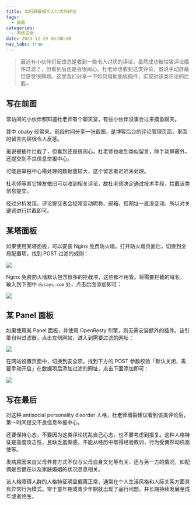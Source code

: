 ```yaml
---
title: 如何屏蔽掉令人讨厌的评论
tags:
  - 屏蔽
categories:
  - 网络安全
date: 2023-12-29 00:00:00
nav_tabs: true
---
```


> 最近有小伙伴们反馈总是收到一些令人讨厌的评论，虽然成功被垃圾评论插件过滤了，但看到后还是会很闹心。杜老师也收到这类评论，虽说手动屏蔽但感觉很麻烦。这里我们分享一下如何借助面板插件，实现对该类评论的拦截~

<!-- more -->

## 写在前面

常访问的小伙伴都知道杜老师有个聊天室，有些小伙伴没事会过来摸鱼聊天。

其中 obaby 经常来，前段时间分享一张截图，是博客后台的评论管理页面，里面的留言内容很令人反感。

虽说被插件拦截了，但看到还是很闹心。杜老师也收到类似留言，除手动屏蔽外，还提交到不良信息举报中心。

可能是举报中心需处理的数据量较大，这个留言者迟迟未处理。

杜老师等其它博友依旧可以收到相关评论，故杜老师决定通过技术手段，拦截该类信息提交。

经过分析发现，评论提交者会经常变动昵称、邮箱，但网址一直没变动。所以对关键词进行拦截即可。

## 某塔面板

如果使用某塔面板，可以安装 Nginx 免费防火墙。打开防火墙页面后，切换到全局配置项，找到 POST 过滤的规则：

![](https://cdn.dusays.com/2023/12/661-1.jpg)

Nginx 免费防火墙默认包含很多的拦截项，这些都不用管。将需要拦截的域名，输入到下图中 `dusays.com` 处，点击后面添加即可：

![](https://cdn.dusays.com/2023/12/661-2.jpg)

## 某 Panel 面板

如果使用某 Panel 面板，并使用 OpenResty 引擎，则无需安装额外的插件。该引擎自带过滤器。点击左侧网站，进入到需要过滤的网址：

![](https://cdn.dusays.com/2023/12/661-3.jpg)

在网站设置页面中，切换到安全项。找到下方的 POST 参数校验「默认关闭，需要手动开启」在数据项后添加过滤的网址，点击下面添加即可：

![](https://cdn.dusays.com/2023/12/661-4.jpg)

## 写在最后

对这种 antisocial personality disorder 人格，杜老师墙裂建议看到该类评论后，第一时间提交不良信息举报中心。

还要保持心态，不要因为这类评论扰乱自己心态，也不要考虑到报复。这种人格特征是高度攻击性，且缺乏羞惭感，不能从经历中取得经验教训，行为受偶然动机驱使等。

发病原因来自父母养育方式不仅与父母自身文化等有关，还与另一方的情况，如配偶是否健在以及家庭婚姻的状况息息相关。

该人格障碍人群的人格特征明显偏离正常，通常在个人生活风格和人际关系方面具有异常行为模式。常于童年期或青少年期就出现了品行问题，并长期持续发展至成年或者终生。